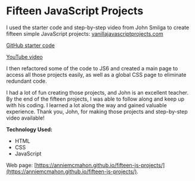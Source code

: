# Fifteen JavaScript Projects
I used the starter code and step-by-step video from John Smilga to create fifteen simple JavaScript projects:
[vanillajavascriptprojects.com](https://www.vanillajavascriptprojects.com/)

[GitHub starter code](https://github.com/john-smilga/javascript-basic-projects)

[YouTube video](https://www.youtube.com/watch?v=3PHXvlpOkf4&t=421s)

I then refactored some of the code to JS6 and created a main page to access all those projects easily, as well as a global CSS page to eliminate redundant code.

I had a lot of fun creating those projects, and John is an excellent teacher. By the end of the fifteen projects, I was able to follow along and keep up with his coding. I learned a lot along the way and gained valuable experience. Thank you, John, for making those projects and step-by-step video available!

**Technology Used:**
* HTML
* CSS
* JavaScript

Web page: [https://anniemcmahon.github.io/fifteen-js-projects/](https://anniemcmahon.github.io/fifteen-js-projects/).

